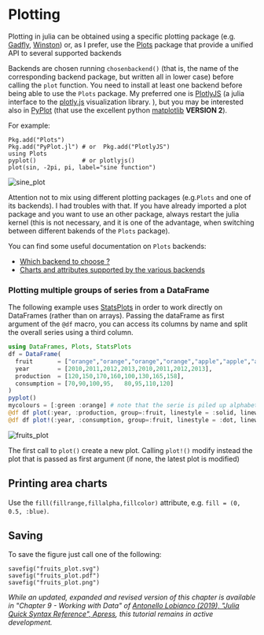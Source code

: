 # Plotting

Plotting in julia can be obtained using a specific plotting package \(e.g. [Gadfly](https://github.com/dcjones/Gadfly.jl), [Winston](https://github.com/nolta/Winston.jl)\) or, as I prefer, use the [Plots](https://github.com/JuliaPlots/Plots.jl) package that provide a unified API to several supported backends

Backends are chosen running `chosenbackend()` \(that is, the name of the corresponding backend package, but written all in lower case\) before calling the `plot` function. You need to install at least one backend before being able to use the `Plots` package. My preferred one is [PlotlyJS](https://github.com/sglyon/PlotlyJS.jl) \(a julia interface to the [plotly.js](https://plot.ly) visualization library. \), but you may be interested also in [PyPlot](https://github.com/JuliaPy/PyPlot.jl) \(that use the excellent python [matplotlib](http://matplotlib.org/api/pyplot_api.html) **VERSION 2**\).

For example:

```text
Pkg.add("Plots")
Pkg.add("PyPlot.jl") # or  Pkg.add("PlotlyJS")
using Plots
pyplot()             # or plotlyjs()
plot(sin, -2pi, pi, label="sine function")
```

![sine\_plot](../.gitbook/assets/sine_plot.png)

Attention not to mix using different plotting packages \(e.g.`Plots` and one of its backends\). I had troubles with that. If you have already imported a plot package and you want to use an other package, always restart the julia kernel \(this is not necessary, and it is one of the advantage, when switching between different bakends of the `Plots` package\).

You can find some useful documentation on `Plots` backends:

* [Which backend to choose ?](http://docs.juliaplots.org/latest/backends/)
* [Charts and attributes supported by the various backends](http://docs.juliaplots.org/latest/supported/)

### Plotting multiple groups of series from a DataFrame

The following example uses [StatsPlots](https://github.com/JuliaPlots/StatsPlots.jl) in order to work directly on DataFrames \(rather than on arrays\). Passing the dataFrame as first argument of the `@df` macro, you can access its columns by name and split the overall series using a third column.

```julia
using DataFrames, Plots, StatsPlots
df = DataFrame(
  fruit       = ["orange","orange","orange","orange","apple","apple","apple","apple"],
  year        = [2010,2011,2012,2013,2010,2011,2012,2013],
  production  = [120,150,170,160,100,130,165,158],
  consumption = [70,90,100,95,   80,95,110,120]
)
pyplot()
mycolours = [:green :orange] # note that the serie is piled up alphabetically
@df df plot(:year, :production, group=:fruit, linestyle = :solid, linewidth=3, label = reshape(("Production of " .* sort(unique(:fruit))),(1,:)), color=mycolours)
@df df plot!(:year, :consumption, group=:fruit, linestyle = :dot, linewidth=3, label = reshape(("Consumption of " .* sort(unique(:fruit))),(1,:)), color=mycolours)
```

![fruits\_plot](../.gitbook/assets/fruits_plot.png)

The first call to `plot()` create a new plot. Calling `plot!()` modify instead the plot that is passed as first argument \(if none, the latest plot is modified\)

## Printing area charts

Use the `fill(fillrange,fillalpha,fillcolor)` attribute, e.g. `fill = (0, 0.5, :blue)`.

## Saving

To save the figure just call one of the following:

```text
savefig("fruits_plot.svg")
savefig("fruits_plot.pdf")
savefig("fruits_plot.png")
```

_While an updated, expanded and revised version of this chapter is available in "Chapter 9 - Working with Data" of [Antonello Lobianco (2019), "Julia Quick Syntax Reference", Apress](https://julia-book.com), this tutorial remains in active development._

